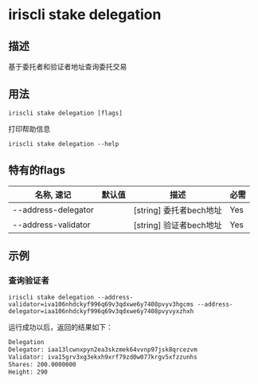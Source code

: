 # iriscli stake delegation

## 描述

基于委托者和验证者地址查询委托交易

## 用法

```
iriscli stake delegation [flags]
```
打印帮助信息
```
iriscli stake delegation --help
```
## 特有的flags

| 名称, 速记             | 默认值                      | 描述                                                                 | 必需     |
| --------------------- | -------------------------- | -------------------------------------------------------------------- | -------- |
| --address-delegator   |                            | [string] 委托者bech地址                                               | Yes      |
| --address-validator   |                            | [string] 验证者bech地址                                               | Yes      |

## 示例

### 查询验证者

```
iriscli stake delegation --address-validator=iva106nhdckyf996q69v3qdxwe6y7408pvyv3hgcms --address-delegator=iaa106nhdckyf996q69v3qdxwe6y7408pvyvyxzhxh

```

运行成功以后，返回的结果如下：

```txt
Delegation
Delegator: iaa13lcwnxpyn2ea3skzmek64vvnp97jsk8qrcezvm
Validator: iva15grv3xg3ekxh9xrf79zd0w077krgv5xfzzunhs
Shares: 200.0000000
Height: 290
```
